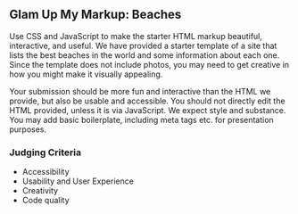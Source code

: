 
## Glam Up My Markup: Beaches

Use CSS and JavaScript to make the starter HTML markup beautiful, interactive, and useful. We have provided a starter template of a site that lists the best beaches in the world and some information about each one. Since the template does not include photos, you may need to get creative in how you might make it visually appealing.


Your submission should be more fun and interactive than the HTML we provide, but also be usable and accessible. You should not directly edit the HTML provided, unless it is via JavaScript. We expect style and substance. You may add basic boilerplate, including meta tags etc. for presentation purposes.



### Judging Criteria

- Accessibility
- Usability and User Experience
- Creativity
- Code quality